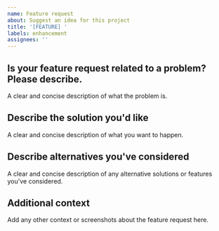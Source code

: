 ```yaml
---
name: Feature request
about: Suggest an idea for this project
title: '[FEATURE] '
labels: enhancement
assignees: ''
---
```


## Is your feature request related to a problem? Please describe.

A clear and concise description of what the problem is.

## Describe the solution you'd like

A clear and concise description of what you want to happen.

## Describe alternatives you've considered

A clear and concise description of any alternative solutions or features you've considered.

## Additional context

Add any other context or screenshots about the feature request here.
